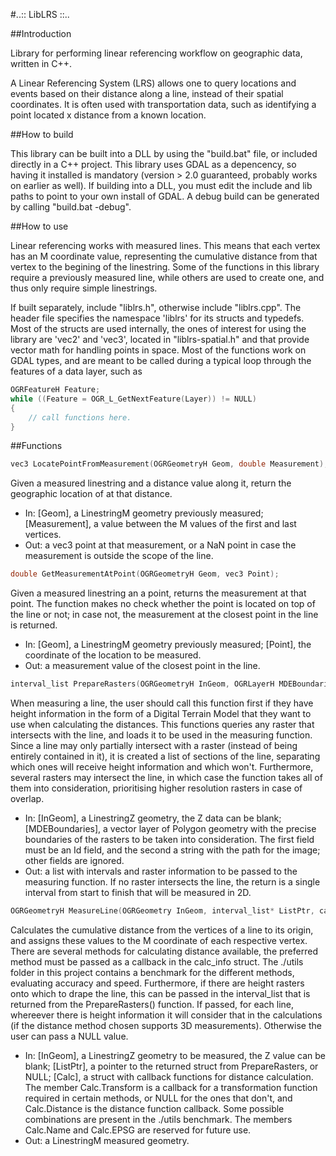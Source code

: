 #..:: LibLRS ::..

##Introduction

Library for performing linear referencing workflow on geographic data, written in C++.

A Linear Referencing System (LRS) allows one to query locations and events based on their distance along a line, instead of their spatial coordinates. It is often used with transportation data, such as identifying a point located x distance from a known location.

##How to build

This library can be built into a DLL by using the "build.bat" file, or included directly in a C++ project. This library uses GDAL as a depencency, so having it installed is mandatory (version > 2.0 guaranteed, probably works on earlier as well). If building into a DLL, you must edit the include and lib paths to point to your own install of GDAL. A debug build can be generated by calling "build.bat -debug".

##How to use

Linear referencing works with measured lines. This means that each vertex has an M coordinate value, representing the cumulative distance from that vertex to the begining of the linestring. Some of the functions in this library require a previously measured line, while others are used to create one, and thus only require simple linestrings.

If built separately, include "liblrs.h", otherwise include "liblrs.cpp". The header file specifies the namespace 'liblrs' for its structs and typedefs. Most of the structs are used internally, the ones of interest for using the library are 'vec2' and 'vec3', located in "liblrs-spatial.h" and that provide vector math for handling points in space. Most of the functions work on GDAL types, and are meant to be called during a typical loop through the features of a data layer, such as

```c
OGRFeatureH Feature;
while ((Feature = OGR_L_GetNextFeature(Layer)) != NULL)
{
    // call functions here.
}
```

##Functions

```c
vec3 LocatePointFromMeasurement(OGRGeometryH Geom, double Measurement);
```
Given a measured linestring and a distance value along it, return the geographic location of at that distance.
* In: [Geom], a LinestringM geometry previously measured; [Measurement], a value between the M values of the first and last vertices.
* Out: a vec3 point at that measurement, or a NaN point in case the measurement is outside the scope of the line.

```c
double GetMeasurementAtPoint(OGRGeometryH Geom, vec3 Point);
```
Given a measured linestring an a point, returns the measurement at that point. The function makes no check whether the point is located on top of the line or not; in case not, the measurement at the closest point in the line is returned.
* In: [Geom], a LinestringM geometry previously measured; [Point], the coordinate of the location to be measured.
* Out: a measurement value of the closest point in the line.

```c
interval_list PrepareRasters(OGRGeometryH InGeom, OGRLayerH MDEBoundaries);
```
When measuring a line, the user should call this function first if they have height information in the form of a Digital Terrain Model that they want to use when calculating the distances. This functions queries any raster that intersects with the line, and loads it to be used in the measuring function. Since a line may only partially intersect with a raster (instead of being entirely contained in it), it is created a list of sections of the line, separating which ones will receive height information and which won't. Furthermore, several rasters may intersect the line, in which case the function takes all of them into consideration, prioritising higher resolution rasters in case of overlap.
* In: [InGeom], a LinestringZ geometry, the Z data can be blank; [MDEBoundaries], a vector layer of Polygon geometry with the precise boundaries of the rasters to be taken into consideration. The first field must be an Id field, and the second a string with the path for the image; other fields are ignored.
* Out: a list with intervals and raster information to be passed to the measuring function. If no raster intersects the line, the return is a single interval from start to finish that will be measured in 2D.

```c
OGRGeometryH MeasureLine(OGRGeometry InGeom, interval_list* ListPtr, calc_info Calc);
```
Calculates the cumulative distance from the vertices of a line to its origin, and assigns these values to the M coordinate of each respective vertex. There are several methods for calculating distance available, the preferred method must be passed as a callback in the calc_info struct. The ./utils folder in this project contains a benchmark for the different methods, evaluating accuracy and speed. Furthermore, if there are height rasters onto which to drape the line, this can be passed in the interval_list that is returned from the PrepareRasters() function. If passed, for each line, whereever there is height information it will consider that in the calculations (if the distance method chosen supports 3D measurements). Otherwise the user can pass a NULL value.
* In: [InGeom], a LinestringZ geometry to be measured, the Z value can be blank; [ListPtr], a pointer to the returned struct from PrepareRasters, or NULL; [Calc], a struct with callback functions for distance calculation. The member Calc.Transform is a callback for a transformation function required in certain methods, or NULL for the ones that don't, and Calc.Distance is the distance function callback. Some possible combinations are present in the ./utils benchmark. The members Calc.Name and Calc.EPSG are reserved for future use.
* Out: a LinestringM measured geometry.